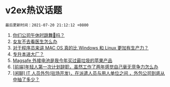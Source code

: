 # v2ex热议话题

`最后更新时间：2021-07-20 21:12:12 +0800`

1. [你们公司午休时跳舞👯吗？](https://www.v2ex.com/t/790482)
1. [女友不去看医生怎么办](https://www.v2ex.com/t/790476)
1. [对于程序员来讲 MAC OS 真的比 Windows 和 Linux 更加有生产力？](https://www.v2ex.com/t/790603)
1. [专升本进大厂？](https://www.v2ex.com/t/790613)
1. [Magsafe 外接电池是我今年买过最垃圾的苹果产品](https://www.v2ex.com/t/790635)
1. [[前端]年轻人第一次计划辞职，虽然工作了两年感觉自己毫无竞争力怎么办](https://www.v2ex.com/t/790577)
1. [[闲聊] IT 人员外包(驻场开发)，在派遣人员与用人单位之间 ，外包公司到底从中抽了多少？](https://www.v2ex.com/t/790563)

